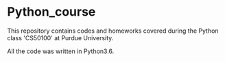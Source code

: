 # Python_course
This repository contains codes and homeworks covered during the Python class 'CS50100' at Purdue University.

All the code was written in Python3.6.
